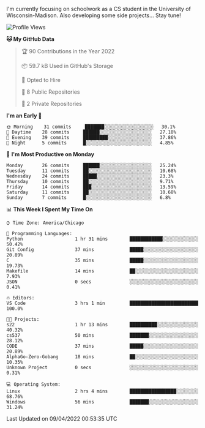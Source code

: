 

I'm currently focusing on schoolwork as a CS student in the University of Wisconsin-Madison.
Also developing some side projects...
Stay tune!

<!--START_SECTION:waka-->
![Profile Views](http://img.shields.io/badge/Profile%20Views-154-blue)

**🐱 My GitHub Data** 

> 🏆 90 Contributions in the Year 2022
 > 
> 📦 59.7 kB Used in GitHub's Storage 
 > 
> 💼 Opted to Hire
 > 
> 📜 8 Public Repositories 
 > 
> 🔑 2 Private Repositories  
 > 
**I'm an Early 🐤** 

```text
🌞 Morning    31 commits     ███████░░░░░░░░░░░░░░░░░░   30.1% 
🌆 Daytime    28 commits     ██████░░░░░░░░░░░░░░░░░░░   27.18% 
🌃 Evening    39 commits     █████████░░░░░░░░░░░░░░░░   37.86% 
🌙 Night      5 commits      █░░░░░░░░░░░░░░░░░░░░░░░░   4.85%

```
📅 **I'm Most Productive on Monday** 

```text
Monday       26 commits     ██████░░░░░░░░░░░░░░░░░░░   25.24% 
Tuesday      11 commits     ██░░░░░░░░░░░░░░░░░░░░░░░   10.68% 
Wednesday    24 commits     █████░░░░░░░░░░░░░░░░░░░░   23.3% 
Thursday     10 commits     ██░░░░░░░░░░░░░░░░░░░░░░░   9.71% 
Friday       14 commits     ███░░░░░░░░░░░░░░░░░░░░░░   13.59% 
Saturday     11 commits     ██░░░░░░░░░░░░░░░░░░░░░░░   10.68% 
Sunday       7 commits      █░░░░░░░░░░░░░░░░░░░░░░░░   6.8%

```


📊 **This Week I Spent My Time On** 

```text
⌚︎ Time Zone: America/Chicago

💬 Programming Languages: 
Python                   1 hr 31 mins        ████████████░░░░░░░░░░░░░   50.42% 
Git Config               37 mins             █████░░░░░░░░░░░░░░░░░░░░   20.89% 
C                        35 mins             █████░░░░░░░░░░░░░░░░░░░░   19.73% 
Makefile                 14 mins             ██░░░░░░░░░░░░░░░░░░░░░░░   7.93% 
JSON                     0 secs              ░░░░░░░░░░░░░░░░░░░░░░░░░   0.41%

🔥 Editors: 
VS Code                  3 hrs 1 min         █████████████████████████   100.0%

🐱‍💻 Projects: 
s22                      1 hr 13 mins        ██████████░░░░░░░░░░░░░░░   40.32% 
cs537                    50 mins             ███████░░░░░░░░░░░░░░░░░░   28.12% 
CODE                     37 mins             █████░░░░░░░░░░░░░░░░░░░░   20.89% 
AlphaGo-Zero-Gobang      18 mins             ██░░░░░░░░░░░░░░░░░░░░░░░   10.35% 
Unknown Project          0 secs              ░░░░░░░░░░░░░░░░░░░░░░░░░   0.31%

💻 Operating System: 
Linux                    2 hrs 4 mins        █████████████████░░░░░░░░   68.76% 
Windows                  56 mins             ███████░░░░░░░░░░░░░░░░░░   31.24%

```


 Last Updated on 09/04/2022 00:53:35 UTC
<!--END_SECTION:waka-->
